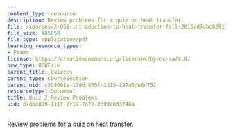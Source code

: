 ```yaml
---
content_type: resource
description: Review problems for a quiz on heat transfer.
file: /courses/2-051-introduction-to-heat-transfer-fall-2015/d7dbc839111f2f197a722b90e6d3748a_MIT2_051F15_Q2_Review_v3.pdf
file_size: 485850
file_type: application/pdf
learning_resource_types:
- Exams
license: https://creativecommons.org/licenses/by-nc-sa/4.0/
ocw_type: OCWFile
parent_title: Quizzes
parent_type: CourseSection
parent_uid: c334001e-13dd-855f-2d15-197a5de6d752
resourcetype: Document
title: Quiz 2 Review Problems
uid: d7dbc839-111f-2f19-7a72-2b90e6d3748a
---
```

Review problems for a quiz on heat transfer.